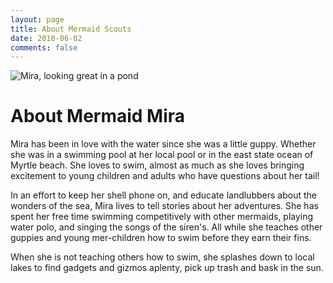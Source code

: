 ```yaml
---
layout: page
title: About Mermaid Scouts
date: 2018-06-02
comments: false
---
```


<div class="row">
	<img alt="Mira, looking great in a pond" src="/assets/img/about.JPG"/>
</div>

# About Mermaid Mira

Mira has been in love with the water since she was a little guppy. Whether she was in a swimming pool at her local pool or in the east state ocean of Myrtle beach. She loves to swim, almost as much as she loves bringing excitement to young children and adults who have questions about her tail!

In an effort to keep her shell phone on, and educate landlubbers about the wonders of the sea, Mira lives to tell stories about her adventures. She has spent her free time swimming competitively with other mermaids, playing water polo, and singing the songs of the siren's. All while she teaches other guppies and young mer-children how to swim before they earn their fins.

When she is not teaching others how to swim, she splashes down to local lakes to find gadgets and gizmos aplenty, pick up trash and bask in the sun. 
